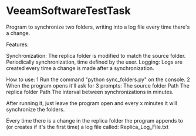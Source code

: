 # VeeamSoftwareTestTask
Program to synchronize two folders, writing into a log file every time there's a change.

Features:

Synchronization: The replica folder is modified to match the source folder.
Periodically synchronization, time defined by the user.
Logging: Logs are created every time a change is made after a synchronization.

How to use:
1 Run the command "python sync_folders.py" on the console. 
2 When the program opens it'll ask for 3 prompts:
  The source folder Path
  The replica folder Path
  The interval between synchronizations in minutes.
  
After running it, just leave the program open and every x minutes it will synchronize the folders.

Every time there is a change in the replica folder the program appends to (or creates if it's the first time) a log file called: Replica_Log_File.txt

